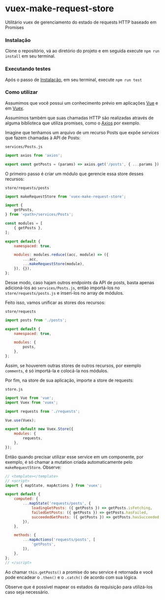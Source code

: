 # vuex-make-request-store
Utilitário vuex de gerenciamento do estado de requests HTTP baseado em Promises

### Instalação

Clone o repositório, vá ao diretório do projeto e em seguida execute `npm run install` em seu terminal.

### Executando testes

Após o passo de [Instalação](#instala%C3%A7%C3%A3o), em seu terminal, execute `npm run test`

### Como utilizar

Assumimos que você possui um conhecimento prévio em aplicações [Vue](https://vuejs.org/) e em [Vuex](https://vuex.vuejs.org/).

Assumimos também que suas chamadas HTTP são realizadas através de alguma biblioteca que utiliza promises, como o [Axios](https://github.com/axios/axios) por exemplo.

Imagine que tenhamos um arquivo de um recurso Posts que expõe _services_ que fazem chamadas à API de Posts:

`services/Posts.js`
```javascript
import axios from 'axios';

export const getPosts = (params) => axios.get('/posts', { ...params });
```

O primeiro passo é criar um módulo que gerencie essa store desses recursos:

`store/requests/posts`
```javascript
import makeRequestStore from 'vuex-make-request-store';

import {
	getPosts,
} from '<path>/services/Posts';

const modules = [
	{ getPosts },
];

export default {
	namespaced: true,

	modules: modules.reduce((acc, module) => ({
		...acc,
		...makeRequestStore(module),
	}), {}),
};
```

Desse modo, caso hajam outros endpoints da API de posts, basta apenas adicioná-los ao `services/Posts.js`, então importá-los no `store/requests/posts.js` e inserí-los no array de módulos.

Feito isso, vamos unificar as stores dos recursos:

`store/requests`
```javascript
import posts from './posts';

export default {
	namespaced: true,

	modules: {
		posts,
	},
};
```

Assim, se houverem outras stores de outros recursos, por exemplo `comments`, é só importá-la e colocá-la nos módulos.

Por fim, na store de sua aplicação, importe a store de requests:

`store.js`
```javascript
import Vue from 'vue';
import Vuex from 'vuex';

import requests from './requests';

Vue.use(Vuex);

export default new Vuex.Store({
	modules: {
		requests,
	},
});
```

Então quando precisar utilizar esse service em um componente, por exemplo, é só chamar a mutation criada automaticamente pelo `makeRequestStore`. Observe:

```javascript
// <template></template>
// <script>
import { mapState, mapActions } from 'vuex';

export default {
	computed: {
		...mapState('requests/posts', {
			loadingGetPosts: ({ getPosts }) => getPosts.isFetching,
			failedGetPosts: ({ getPosts }) => getPosts.hasFailed,
			succeededGetPosts: ({ getPosts }) => getPosts.hasSucceeded,
		}),
	},

	methods: {
		...mapActions('requests/posts', [
			'getPosts',
		]),
	},
};
// </script>
```

Ao chamar `this.getPosts()` a promise do seu service é retornada e você pode encadear o `.then()` e o `.catch()` de acordo com sua lógica.

Observe que é possível mapear os estados da requisição para utilizá-los caso seja necessário.
